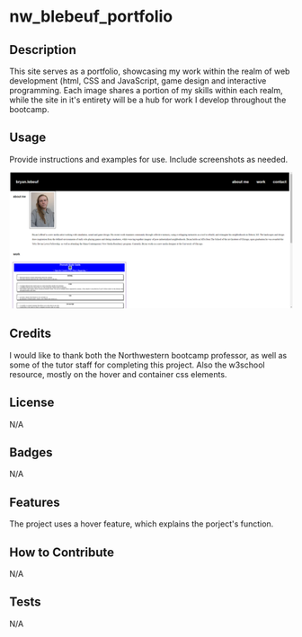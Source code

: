# nw_blebeuf_portfolio

## Description

This site serves as a portfolio, showcasing my work within the realm of web development (html, CSS and JavaScript, game design and interactive programming.
Each image shares a portion of my skills within each realm, while the site in it's entirety will be a hub for work I develop throughout the bootcamp.


## Usage

Provide instructions and examples for use. Include screenshots as needed.

![Screenshot of the finished website portfolio project](./assets/images/screenshot.png)

## Credits

I would like to thank both the Northwestern bootcamp professor, as well as some of the tutor staff for completing this project. Also the w3school resource, mostly on the hover and container css elements.

## License

N/A

## Badges

N/A

## Features

The project uses a hover feature, which explains the porject's function.

## How to Contribute

N/A

## Tests

N/A
